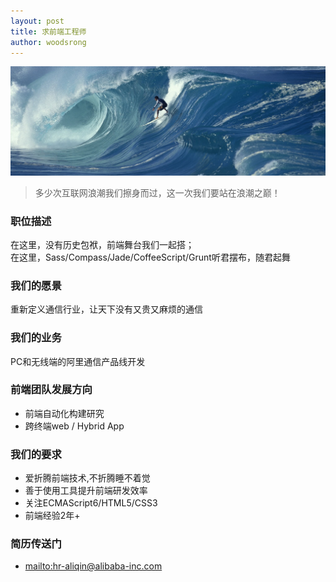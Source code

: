 ```yaml
---
layout: post
title: 求前端工程师
author: woodsrong
---
```


![浪潮之巅](/public/images/2014/surfing.jpg)

> 多少次互联网浪潮我们擦身而过，这一次我们要站在浪潮之巅！

### 职位描述
在这里，没有历史包袱，前端舞台我们一起搭；<br>
在这里，Sass/Compass/Jade/CoffeeScript/Grunt听君摆布，随君起舞

### 我们的愿景
重新定义通信行业，让天下没有又贵又麻烦的通信

### 我们的业务
PC和无线端的阿里通信产品线开发

### 前端团队发展方向
* 前端自动化构建研究
* 跨终端web / Hybrid App

### 我们的要求
* 爱折腾前端技术,不折腾睡不着觉
* 善于使用工具提升前端研发效率
* 关注ECMAScript6/HTML5/CSS3
* 前端经验2年+

### 简历传送门
* <mailto:hr-aliqin@alibaba-inc.com>